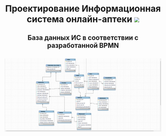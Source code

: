 <h1 align="center">Проектирование Информационная система онлайн-аптеки
<img src="https://github.com/blackcater/blackcater/raw/main/images/Hi.gif" wight="15" height="25"/>
</h1>

<h2 align="center">База данных ИС в соответствии с разработанной BPMN<h2>
<img src="./public/MySQLWorkbench_r3IuwESwHQ.png"/>

